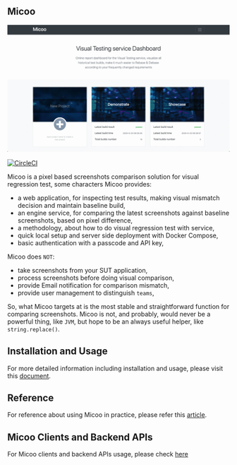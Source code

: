 Micoo
--

![micoo.gif](./docs/images/micoo.gif)

[![CircleCI](https://circleci.com/gh/Mikuu/Micoo.svg?style=svg)](https://circleci.com/gh/Mikuu/Micoo)

Micoo is a pixel based screenshots comparison solution for visual regression test, some characters Micoo provides:

* a web application, for inspecting test results, making visual mismatch decision and maintain baseline build,
* an engine service, for comparing the latest screenshots against baseline screenshots, based on pixel difference,
* a methodology, about how to do visual regression test with service,
* quick local setup and server side deployment with Docker Compose,
* basic authentication with a passcode and API key,

Micoo does `NOT`:
* take screenshots from your SUT application,
* process screenshots before doing visual comparison,
* provide Email notification for comparison mismatch,
* provide user management to distinguish `teams`,

So, what Micoo targets at is the most stable and straightforward function for comparing screenshots. Micoo is not, and probably, would never be a powerful thing, like `JVM`, but hope to be an always useful helper, like `string.replace()`.

## Installation and Usage
For more detailed information including installation and usage, please visit this [document](https://arxman.com/micoo/).

## Reference
For reference about using Micoo in practice, please refer this [article](https://mikuu.medium.com/ui-visual-regression-testing-with-micoo-12c7a4a036b9).

## Micoo Clients and Backend APIs
For Micoo clients and backend APIs usage, please check [here](https://github.com/Mikuu/Micoo/tree/master/clients)